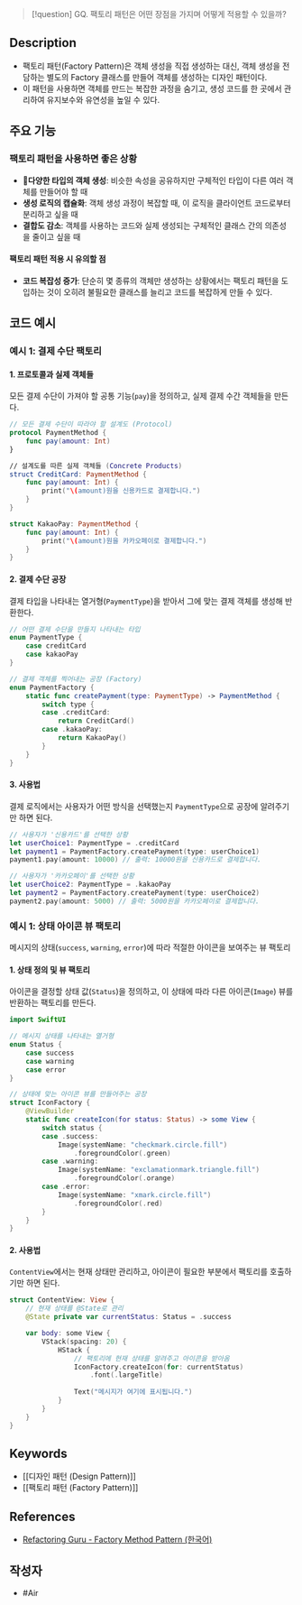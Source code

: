>[!question]
>GQ. 팩토리 패턴은 어떤 장점을 가지며 어떻게 적용할 수 있을까?

## Description
- 팩토리 패턴(Factory Pattern)은 객체 생성을 직접 생성하는 대신, 객체 생성을 전담하는 별도의 Factory 클래스를 만들어 객체를 생성하는 디자인 패턴이다.
- 이 패턴을 사용하면 객체를 만드는 복잡한 과정을 숨기고, 생성 코드를 한 곳에서 관리하여 유지보수와 유연성을 높일 수 있다.

## 주요 기능
### 팩토리 패턴을 사용하면 좋은 상황
+ **다양한 타입의 객체 생성**: 비슷한 속성을 공유하지만 구체적인 타입이 다른 여러 객체를 만들어야 할 때
+ **생성 로직의 캡슐화**: 객체 생성 과정이 복잡할 때, 이 로직을 클라이언트 코드로부터 분리하고 싶을 때
+ **결합도 감소**: 객체를 사용하는 코드와 실제 생성되는 구체적인 클래스 간의 의존성을 줄이고 싶을 때

#### 팩토리 패턴 적용 시 유의할 점
- **코드 복잡성 증가**: 단순히 몇 종류의 객체만 생성하는 상황에서는 팩토리 패턴을 도입하는 것이 오히려 불필요한 클래스를 늘리고 코드를 복잡하게 만들 수 있다.


## 코드 예시
### 예시 1: 결제 수단 팩토리
#### 1. 프로토콜과 실제 객체들
모든 결제 수단이 가져야 할 공통 기능(`pay`)을 정의하고, 실제 결제 수간 객체들을 만든다.
```Swift
// 모든 결제 수단이 따라야 할 설계도 (Protocol)
protocol PaymentMethod {
	func pay(amount: Int)
}

// 설계도를 따른 실제 객체들 (Concrete Products)
struct CreditCard: PaymentMethod {
	func pay(amount: Int) {
		print("\(amount)원을 신용카드로 결제합니다.")
	}
}

struct KakaoPay: PaymentMethod {
	func pay(amount: Int) {
		print("\(amount)원을 카카오페이로 결제합니다.")
	}
}
```

#### 2. 결제 수단 공장
결제 타입을 나타내는 열거형(`PaymentType`)을 받아서 그에 맞는 결제 객체를 생성해 반환한다.
```Swift
// 어떤 결제 수단을 만들지 나타내는 타입
enum PaymentType {
    case creditCard
    case kakaoPay
}

// 결제 객체를 찍어내는 공장 (Factory)
enum PaymentFactory {
    static func createPayment(type: PaymentType) -> PaymentMethod {
        switch type {
        case .creditCard:
            return CreditCard()
        case .kakaoPay:
            return KakaoPay()
        }
    }
}
```

#### 3. 사용법
결제 로직에서는 사용자가 어떤 방식을 선택했는지 `PaymentType`으로 공장에 알려주기만 하면 된다.
```Swift
// 사용자가 '신용카드'를 선택한 상황
let userChoice1: PaymentType = .creditCard
let payment1 = PaymentFactory.createPayment(type: userChoice1)
payment1.pay(amount: 10000) // 출력: 10000원을 신용카드로 결제합니다.

// 사용자가 '카카오페이'를 선택한 상황
let userChoice2: PaymentType = .kakaoPay
let payment2 = PaymentFactory.createPayment(type: userChoice2)
payment2.pay(amount: 5000) // 출력: 5000원을 카카오페이로 결제합니다.
```

### 예시 1: 상태 아이콘 뷰 팩토리
메시지의 상태(`success`, `warning`, `error`)에 따라 적절한 아이콘을 보여주는 뷰 팩토리
#### 1. 상태 정의 및 뷰 팩토리
아이콘을 결정할 상태 값(`Status`)을 정의하고, 이 상태에 따라 다른 아이콘(`Image`) 뷰를 반환하는 팩토리를 만든다.
```Swift
import SwiftUI

// 메시지 상태를 나타내는 열거형
enum Status {
    case success
    case warning
    case error
}

// 상태에 맞는 아이콘 뷰를 만들어주는 공장
struct IconFactory {
    @ViewBuilder
    static func createIcon(for status: Status) -> some View {
        switch status {
        case .success:
            Image(systemName: "checkmark.circle.fill")
                .foregroundColor(.green)
        case .warning:
            Image(systemName: "exclamationmark.triangle.fill")
                .foregroundColor(.orange)
        case .error:
            Image(systemName: "xmark.circle.fill")
                .foregroundColor(.red)
        }
    }
}
```

#### 2. 사용법
`ContentView`에서는 현재 상태만 관리하고, 아이콘이 필요한 부분에서 팩토리를 호출하기만 하면 된다.
```Swift
struct ContentView: View {
    // 현재 상태를 @State로 관리
    @State private var currentStatus: Status = .success

    var body: some View {
        VStack(spacing: 20) {
            HStack {
                // 팩토리에 현재 상태를 알려주고 아이콘을 받아옴
                IconFactory.createIcon(for: currentStatus)
                    .font(.largeTitle)
                
                Text("메시지가 여기에 표시됩니다.")
            }
        }
    }
}
```


## Keywords
+ [[디자인 패턴 (Design Pattern)]]
+ [[팩토리 패턴 (Factory Pattern)]]

## References
- [Refactoring Guru - Factory Method Pattern (한국어)]([https://refactoring.guru/ko/design-patterns/factory-method](https://refactoring.guru/ko/design-patterns/factory-method))

## 작성자
- #Air 